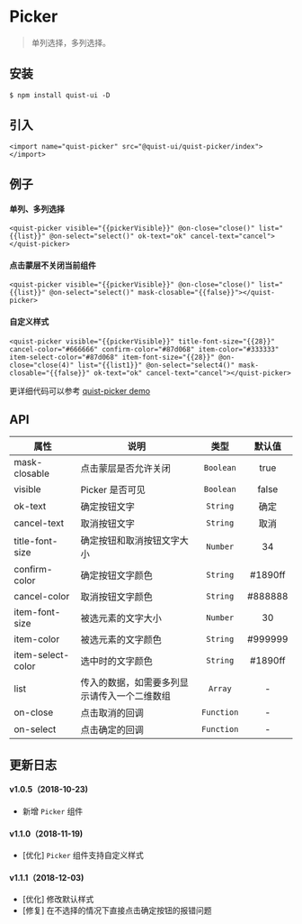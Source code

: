 # Picker

> 单列选择，多列选择。


## 安装

```
$ npm install quist-ui -D
```

## 引入
```js{4}
<import name="quist-picker" src="@quist-ui/quist-picker/index"></import>
```

## 例子

#### 单列、多列选择

```js{4}
<quist-picker visible="{{pickerVisible}}" @on-close="close()" list="{{list}}" @on-select="select()" ok-text="ok" cancel-text="cancel"></quist-picker>
```

#### 点击蒙层不关闭当前组件

```js{4}
<quist-picker visible="{{pickerVisible}}" @on-close="close()" list="{{list}}" @on-select="select()" mask-closable="{{false}}"></quist-picker>
```

#### 自定义样式

```js{4}
<quist-picker visible="{{pickerVisible}}" title-font-size="{{28}}" cancel-color="#666666" confirm-color="#87d068" item-color="#333333" item-select-color="#87d068" item-font-size="{{28}}" @on-close="close(4)" list="{{list1}}" @on-select="select4()" mask-closable="{{false}}" ok-text="ok" cancel-text="cancel"></quist-picker>
```


更详细代码可以参考 [quist-picker demo](https://github.com/JDsecretFE/quist-ui/tree/master/src/Picker/index.ux)

## API 

| 属性 | 说明 | 类型 | 默认值 |
|-------------|------------|:--------:|:-----:|
| mask-closable | 点击蒙层是否允许关闭 | `Boolean` | true |
| visible | Picker 是否可见 | `Boolean` | false |
| ok-text | 确定按钮文字 | `String` | 确定 |
| cancel-text | 取消按钮文字 | `String` | 取消 |
| title-font-size | 确定按钮和取消按钮文字大小 | `Number` | 34 |
| confirm-color | 确定按钮文字颜色 | `String` | #1890ff |
| cancel-color | 取消按钮文字颜色 | `String` | #888888 |
| item-font-size | 被选元素的文字大小 | `Number` | 30 |
| item-color | 被选元素的文字颜色 | `String` | #999999 |
| item-select-color | 选中时的文字颜色 | `String` | #1890ff |
| list | 传入的数据，如需要多列显示请传入一个二维数组 | `Array` | - |
| on-close | 点击取消的回调 | `Function` | - |
| on-select | 点击确定的回调 | `Function` | - |


## 更新日志

#### v1.0.5（2018-10-23)  
* 新增 `Picker` 组件

#### v1.1.0（2018-11-19)  
* [优化] `Picker` 组件支持自定义样式

#### v1.1.1（2018-12-03)  
* [优化] 修改默认样式
* [修复] 在不选择的情况下直接点击确定按钮的报错问题